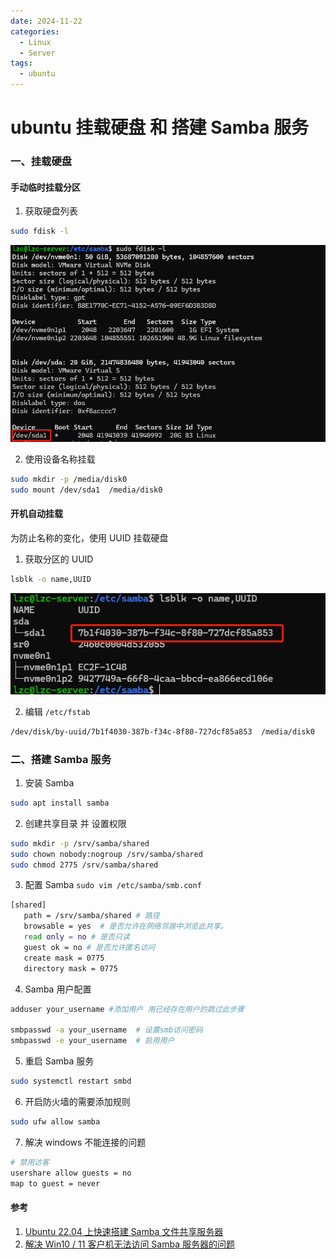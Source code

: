 ```yaml
---
date: 2024-11-22
categories:
  - Linux
  - Server
tags:
  - ubuntu
---
```


# ubuntu 挂载硬盘 和 搭建 Samba 服务

### 一、挂载硬盘

#### 手动临时挂载分区

1. 获取硬盘列表

```bash
sudo fdisk -l
```

![ ](image-5.png)

2. 使用设备名称挂载

```bash
sudo mkdir -p /media/disk0
sudo mount /dev/sda1  /media/disk0
```

#### 开机自动挂载

为防止名称的变化，使用 UUID 挂载硬盘

1. 获取分区的 UUID

```bash
lsblk -o name,UUID

```

![ ](image-6.png)

2. 编辑 `/etc/fstab`

```bash
/dev/disk/by-uuid/7b1f4030-387b-f34c-8f80-727dcf85a853  /media/disk0
```

### 二、搭建 Samba 服务

1. 安装 Samba

```bash
sudo apt install samba
```

2. 创建共享目录 并 设置权限

```bash
sudo mkdir -p /srv/samba/shared
sudo chown nobody:nogroup /srv/samba/shared
sudo chmod 2775 /srv/samba/shared

```

3. 配置 Samba `sudo vim /etc/samba/smb.conf`

```bash
[shared]
   path = /srv/samba/shared # 路径
   browsable = yes  # 是否允许在网络邻居中浏览此共享。
   read only = no # 是否只读
   guest ok = no # 是否允许匿名访问
   create mask = 0775
   directory mask = 0775
```

4. Samba 用户配置

```bash
adduser your_username #添加用户 用已经存在用户的跳过此步骤

smbpasswd -a your_username  # 设置smb访问密码
smbpasswd -e your_username  # 启用用户
```

5. 重启 Samba 服务

```bash
sudo systemctl restart smbd
```

6. 开启防火墙的需要添加规则

```bash
sudo ufw allow samba
```

7. 解决 windows 不能连接的问题

```bash
# 禁用访客
usershare allow guests = no
map to guest = never
```

#### 参考

1. [Ubuntu 22.04 上快速搭建 Samba 文件共享服务器](https://www.bilibili.com/opus/1000689957920047113)
2. [解决 Win10 / 11 客户机无法访问 Samba 服务器的问题](https://zhuanlan.zhihu.com/p/689077877)
